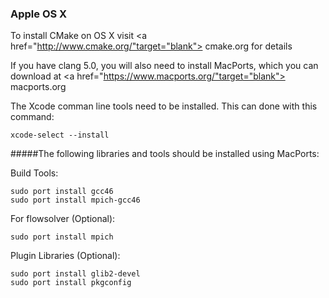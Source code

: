 ### Apple OS X
To install CMake on OS X visit <a href="http://www.cmake.org/"target="blank"> cmake.org</a> for details

If you have clang 5.0, you will also need to install MacPorts, which you can download at <a href="https://www.macports.org/"target="blank"> macports.org</a>
<br>

The Xcode comman line tools need to be installed. This can done with this command:
	
	xcode-select --install

#####The following libraries and tools should be installed using MacPorts:

Build Tools:

	sudo port install gcc46
	sudo port install mpich-gcc46


For flowsolver (Optional):

	sudo port install mpich

Plugin Libraries (Optional):

	sudo port install glib2-devel
	sudo port install pkgconfig